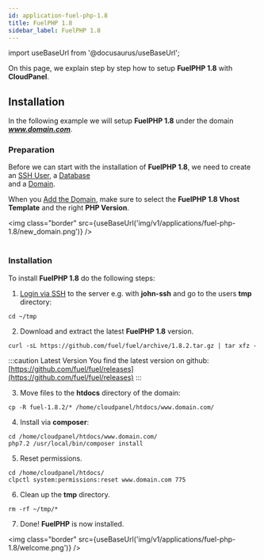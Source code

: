 ```yaml
---
id: application-fuel-php-1.8
title: FuelPHP 1.8
sidebar_label: FuelPHP 1.8
---
```


import useBaseUrl from '@docusaurus/useBaseUrl';

On this page, we explain step by step how to setup **FuelPHP 1.8** with **CloudPanel**.

## Installation

In the following example we will setup **FuelPHP 1.8** under the domain ***www.domain.com***.

### Preparation

Before we can start with the installation of **FuelPHP 1.8**, we need to create an [SSH User](users#adding-a-user), a [Database](databases#adding-a-database) <br />
and a [Domain](domains#adding-a-domain).

When you [Add the Domain](domains#adding-a-domain), make sure to select the **FuelPHP 1.8 Vhost Template** and the right **PHP Version**.

<img class="border" src={useBaseUrl('img/v1/applications/fuel-php-1.8/new_domain.png')} /> <br /><br />

### Installation

To install **FuelPHP 1.8** do the following steps:

1. [Login via SSH](users#ssh-login) to the server e.g. with **john-ssh** and go to the users **tmp** directory:

```
cd ~/tmp
```

2. Download and extract the latest **FuelPHP 1.8** version.

```
curl -sL https://github.com/fuel/fuel/archive/1.8.2.tar.gz | tar xfz -
```

:::caution Latest Version
You find the latest version on github: [https://github.com/fuel/fuel/releases](https://github.com/fuel/fuel/releases)
:::

3. Move files to the **htdocs** directory of the domain:

```
cp -R fuel-1.8.2/* /home/cloudpanel/htdocs/www.domain.com/
```

4. Install via **composer**:

```
cd /home/cloudpanel/htdocs/www.domain.com/
php7.2 /usr/local/bin/composer install
```

5. Reset permissions.

```
cd /home/cloudpanel/htdocs/
clpctl system:permissions:reset www.domain.com 775
```

6. Clean up the **tmp** directory.

```
rm -rf ~/tmp/*
```

7. Done! **FuelPHP** is now installed.

<img class="border" src={useBaseUrl('img/v1/applications/fuel-php-1.8/welcome.png')} />



